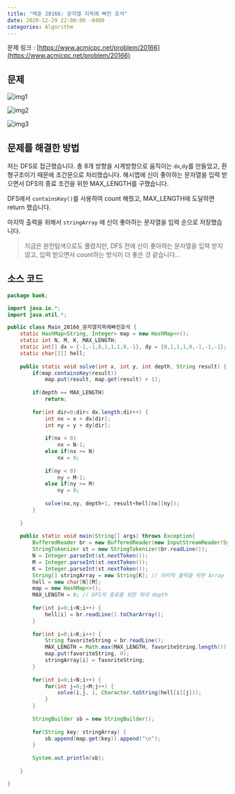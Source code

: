 ```yaml
---
title: "백준 20166: 문자열 지옥에 빠진 호석"
date: 2020-12-29 22:00:00 -0400
categories: Algorithm
---
```


문제 링크 : [https://www.acmicpc.net/problem/20166](https://www.acmicpc.net/problem/20166)



## 문제

![img1](../../assets/images/Algorithm/BOJ-20166/img1.PNG)

![img2](../../assets/images/Algorithm/BOJ-20166/img2.PNG)

![img3](../../assets/images/Algorithm/BOJ-20166/img3.PNG)

## 문제를 해결한 방법

저는 DFS로 접근했습니다. 총 8개 방향을 시계방향으로 움직이는 ``dx``,``dy``를 만들었고, 환형구조이기 때문에 조건문으로 처리했습니다. 해시맵에 신이 좋아하는 문자열을 입력 받으면서 DFS의 종료 조건을 위한 MAX_LENGTH를 구했습니다.

DFS에서 ``containsKey()``를 사용하여 count 해줬고, MAX_LENGTH에 도달하면 return 했습니다.

마지막 출력을 위해서 ``stringArray`` 에 신이 좋아하는 문자열을 입력 순으로 저장했습니다.

> 지금은 완전탐색으로도 풀렸지만, DFS 전에 신이 좋아하는 문자열을 입력 받지 않고, 입력 받으면서 count하는 방식이 더 좋은 것 같습니다... 



## 소스 코드

```java
package baek;

import java.io.*;
import java.util.*;

public class Main_20166_문자열지옥에빠진호석 {
	static HashMap<String, Integer> map = new HashMap<>();
	static int N, M, K, MAX_LENGTH;
	static int[] dx = {-1,-1,0,1,1,1,0,-1}, dy = {0,1,1,1,0,-1,-1,-1}; // 시계방향
	static char[][] hell;
	
	public static void solve(int x, int y, int depth, String result) {
		if(map.containsKey(result)) 
			map.put(result, map.get(result) + 1);
		
		if(depth == MAX_LENGTH)
			return;
		
		for(int dir=0;dir< dx.length;dir++) {
			int nx = x + dx[dir];
			int ny = y + dy[dir];
			
			if(nx < 0)
				nx = N-1;
			else if(nx >= N)
				nx = 0;
			
			if(ny < 0)
				ny = M-1;
			else if(ny >= M)
				ny = 0;
			
			solve(nx,ny, depth+1, result+hell[nx][ny]);
		}
		
	}
	
	public static void main(String[] args) throws Exception{
		BufferedReader br = new BufferedReader(new InputStreamReader(System.in));
		StringTokenizer st = new StringTokenizer(br.readLine());
		N = Integer.parseInt(st.nextToken());
		M = Integer.parseInt(st.nextToken());
		K = Integer.parseInt(st.nextToken());
		String[] stringArray = new String[K]; // 마지막 출력을 위한 Array
		hell = new char[N][M];
		map = new HashMap<>();
		MAX_LENGTH = 0; // DFS의 종료를 위한 최대 depth
		
		for(int i=0;i<N;i++) {
			hell[i] = br.readLine().toCharArray();
		}
		
		for(int i=0;i<K;i++) {
			String favoriteString = br.readLine();
			MAX_LENGTH = Math.max(MAX_LENGTH, favoriteString.length());
			map.put(favoriteString, 0);
			stringArray[i] = favoriteString;
		}
		
		for(int i=0;i<N;i++) {
			for(int j=0;j<M;j++) {
				solve(i,j, 1, Character.toString(hell[i][j]));
			}
		}
		
		StringBuilder sb = new StringBuilder();
		
		for(String key: stringArray) {
			sb.append(map.get(key)).append("\n");
		}
		
		System.out.println(sb);
		
	}

}

```
